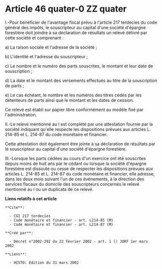 # Article 46 quater-0 ZZ quater

I.-Pour bénéficier de l'avantage fiscal prévu à l'article 217 terdecies du code général des impôts, le souscripteur au
capital d'une société d'épargne forestière doit joindre à sa déclaration de résultats un relevé délivré par cette société et
comprenant : 

a) La raison sociale et l'adresse de la société ; 

b) L'identité et l'adresse du souscripteur ; 

c) Le nombre et le numéro des parts souscrites, le montant et leur date de souscription ; 

d) La date et le montant des versements effectués au titre de la souscription de parts ; 

e) Le cas échéant, le nombre et les numéros des titres cédés par les détenteurs de parts ainsi que le montant et les dates de
cession. 

Ce relevé est établi sur papier libre conformément au modèle fixé par l'administration. 

II.-Le relevé mentionné au I est complété par une attestation fournie par la société indiquant qu'elle respecte les
dispositions prévues aux articles L. 214-85 et L. 214-87 du code monétaire et financier. 

Cette attestation doit également être jointe à sa déclaration de résultats par le souscripteur au capital d'une société
d'épargne forestière. 

III.-Lorsque les parts cédées au cours d'un exercice ont été souscrites depuis moins de huit ans par le cédant ou lorsque la
société d'épargne forestière est dissoute ou cesse de respecter les dispositions prévues aux articles L. 214-85 et L. 214-87
du code monétaire et financier, elle adresse, dans les deux mois suivant l'un de ces événements, à la direction des services
fiscaux du domicile des souscripteurs concernés le relevé mentionné au I ou un duplicata de ce relevé.

**Liens relatifs à cet article**

	**Cite**:

	  - CGI 217 terdecies
	  - Code monétaire et financier - art. L214-85 (M)
	  - Code monétaire et financier - art. L214-87 (M)

	**Créé par**:

	  - Décret n°2002-292 du 22 février 2002 - art. 1 () JORF 1er mars 2002

	**Liens**:

	  - HISTO: Edition du 31 mars 2002
